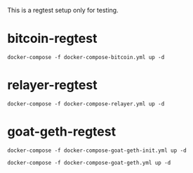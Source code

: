 This is a regtest setup only for testing.

# bitcoin-regtest

`docker-compose -f docker-compose-bitcoin.yml up -d`

# relayer-regtest

`docker-compose -f docker-compose-relayer.yml up -d`

# goat-geth-regtest

`docker-compose -f docker-compose-goat-geth-init.yml up -d`

`docker-compose -f docker-compose-goat-geth.yml up -d`
